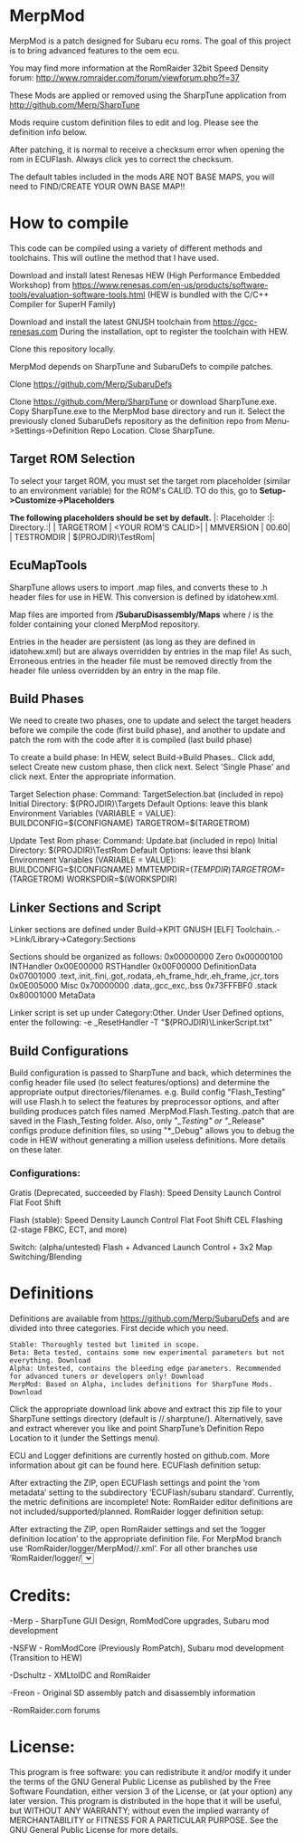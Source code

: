 # MerpMod

MerpMod is a patch designed for Subaru ecu roms. The goal of this project is to bring advanced features to the oem ecu.

You may find more information at the RomRaider 32bit Speed Density forum: http://www.romraider.com/forum/viewforum.php?f=37

These Mods are applied or removed using the SharpTune application from http://github.com/Merp/SharpTune

Mods require custom definition files to edit and log. Please see the definition info below.

After patching, it is normal to receive a checksum error when opening the rom in ECUFlash. Always click yes to correct the checksum.

The default tables included in the mods ARE NOT BASE MAPS, you will need to FIND/CREATE YOUR OWN BASE MAP!!

# How to compile

This code can be compiled using a variety of different methods and toolchains. This will outline the method that I have used.

Download and install latest Renesas HEW (High Performance Embedded Workshop) from https://www.renesas.com/en-us/products/software-tools/evaluation-software-tools.html (HEW is bundled with the C/C++ Compiler for SuperH Family)

Download and install the latest GNUSH toolchain from https://gcc-renesas.com During the installation, opt to register the toolchain with HEW.

Clone this repository locally.

MerpMod depends on SharpTune and SubaruDefs to compile patches. 

Clone https://github.com/Merp/SubaruDefs

Clone https://github.com/Merp/SharpTune or download SharpTune.exe. Copy SharpTune.exe to the MerpMod base directory and run it. Select the previously cloned SubaruDefs repository as the definition repo from Menu->Settings->Definition Repo Location. Close SharpTune.

## Target ROM Selection

To select your target ROM, you must set the target rom placeholder (similar to an environment variable) for the ROM's CALID. TO do this, go to **Setup->Customize->Placeholders**

**The following placeholders should be set by default.**
|: Placeholder  :|:   Directory.:|
| TARGETROM   |    <YOUR ROM'S CALID>|
| MMVERSION |	00.60|
| TESTROMDIR  |    $(PROJDIR)\TestRom|

## EcuMapTools

SharpTune allows users to import .map files, and converts these to .h header files for use in HEW. This conversion is defined by idatohew.xml.

Map files are imported from **/SubaruDisassembly/Maps** where / is the folder containing your cloned MerpMod repository.

Entries in the header are persistent (as long as they are defined in idatohew.xml) but are always overridden by entries in the map file! As such, Erroneous entries in the header file must be removed directly from the header file unless overridden by an entry in the map file.

## Build Phases

We need to create two phases, one to update and select the target headers before we compile the code (first build phase), and another to update and patch the rom with the code after it is compiled (last build phase)

To create a build phase: In HEW, select Build->Build Phases.. Click add, select Create new custom phase, then click next. Select 'Single Phase' and click next. Enter the appropriate information.

Target Selection phase:
Command: TargetSelection.bat (included in repo)
Initial Directory: $(PROJDIR)\Targets
Default Options: leave this blank
Environment Variables (VARIABLE = VALUE):
	BUILDCONFIG=$(CONFIGNAME)
	TARGETROM=$(TARGETROM)

Update Test Rom phase:
Command: Update.bat (included in repo)
Initial Directory: $(PROJDIR)\TestRom
Default Options: leave thsi blank
Environment Variables (VARIABLE = VALUE):
	BUILDCONFIG=$(CONFIGNAME)
	MMTEMPDIR=$(TEMPDIR)
	TARGETROM=$(TARGETROM)
	WORKSPDIR=$(WORKSPDIR)

## Linker Sections and Script

Linker sections are defined under Build->KPIT GNUSH [ELF] Toolchain..->Link/Library->Category:Sections

Sections should be organized as follows:
0x00000000 Zero
0x00000100 INTHandler
0x00E00000 RSTHandler
0x00F00000 DefinitionData
0x07001000 .text,.init,.fini,.got,.rodata,.eh_frame_hdr,.eh_frame,.jcr,.tors
0x0E005000 Misc
0x70000000 .data,.gcc_exc,.bss
0x73FFFBF0 .stack
0x80001000 MetaData

Linker script is set up under Category:Other. Under User Defined options, enter the following:
-e _ResetHandler -T "$(PROJDIR)\LinkerScript.txt"

## Build Configurations

Build configuration is passed to SharpTune and back, which determines the config header file used (to select features/options) and determine the appropriate output directories/filenames. e.g. Build config "Flash_Testing" will use Flash.h to select the features by preprocessor options, and after building produces patch files named <CALID>.MerpMod.Flash.Testing.<version>.patch that are saved in the Flash_Testing folder. Also, only "*_Testing" or "*_Release" configs produce definition files, so using "*_Debug" allows you to debug the code in HEW without generating a million useless definitions. More details on these later.

### Configurations:

Gratis (Deprecated, succeeded by Flash):
Speed Density
Launch Control
Flat Foot Shift

Flash (stable):
Speed Density
Launch Control
Flat Foot Shift
CEL Flashing (2-stage FBKC, ECT, and more)

Switch: (alpha/untested)
Flash + Advanced Launch Control + 3x2 Map Switching/Blending

# Definitions

Definitions are available from https://github.com/Merp/SubaruDefs and are divided into three categories. First decide which you need.

    Stable: Thoroughly tested but limited in scope.
    Beta: Beta tested, contains some new experimental parameters but not everything. Download
    Alpha: Untested, contains the bleeding edge parameters. Recommended for advanced tuners or developers only! Download
    MerpMod: Based on Alpha, includes definitions for SharpTune Mods. Download

Click the appropriate download link above and extract this zip file to your SharpTune settings directory (default is /<username>/.sharptune/). Alternatively, save and extract wherever you like and point SharpTune’s Definition Repo Location to it (under the Settings menu).

ECU and Logger definitions are currently hosted on github.com. More information about git can be found here.
ECUFlash definition setup:

After extracting the ZIP, open ECUFlash settings and point the ‘rom metadata’ setting to the subdirectory ‘ECUFlash/subaru standard’. Currently, the metric definitions are incomplete! Note: RomRaider editor definitions are not included/supported/planned.
RomRaider logger definition setup:

After extracting the ZIP, open RomRaider settings and set the ‘logger definition location’ to the appropriate definition file. For MerpMod branch use ‘RomRaider/logger/MerpMod//<rom id here>.xml’. For all other branches use ‘RomRaider/logger/<select units and language>.xml


# Credits:
-Merp - SharpTune GUI Design, RomModCore upgrades, Subaru mod development

-NSFW - RomModCore (Previously RomPatch), Subaru mod development (Transition to HEW)

-Dschultz - XMLtoIDC and RomRaider

-Freon - Original SD assembly patch and disassembly information

-RomRaider.com forums


# License:
This program is free software: you can redistribute it and/or modify
it under the terms of the GNU General Public License as published by
the Free Software Foundation, either version 3 of the License, or
(at your option) any later version.
This program is distributed in the hope that it will be useful,
but WITHOUT ANY WARRANTY; without even the implied warranty of
MERCHANTABILITY or FITNESS FOR A PARTICULAR PURPOSE.  See the
GNU General Public License for more details.
